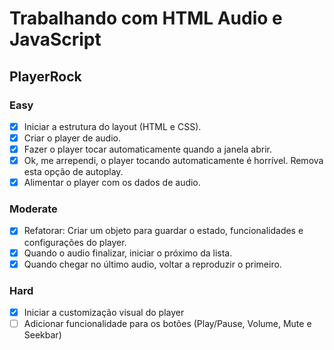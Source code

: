 # Trabalhando com HTML Audio e JavaScript

## PlayerRock

### Easy

- [x] Iniciar a estrutura do layout (HTML e CSS).
- [x] Criar o player de audio.
- [x] Fazer o player tocar automaticamente quando a janela abrir.
- [x] Ok, me arrependi, o player tocando automaticamente é horrível. Remova esta opção de autoplay.
- [x] Alimentar o player com os dados de audio.

### Moderate
- [x] Refatorar: Criar um objeto para guardar o estado, funcionalidades e configurações do player.
- [x] Quando o audio finalizar, iniciar o próximo da lista.
- [x] Quando chegar no último audio, voltar a reproduzir o primeiro.

### Hard
- [x] Iniciar a customização visual do player
- [ ] Adicionar funcionalidade para os botões (Play/Pause, Volume, Mute e Seekbar)